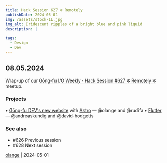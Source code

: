 ```yaml
---
title: Hack Session 627 ✼ Remotely
publishDate: 2024-05-01
img: /assets/stock-1L.jpg
img_alt: Iridescent ripples of a bright blue and pink liquid
description: |

tags:
  - Design
  - Dev
---
```


## 08.05.2024

Wrap-up of our [Gōng-fu I/O Weekly · Hack Session #627 ✼ Remotely ✼](https://www.meetup.com/fr-FR/gōngfuio/events/300499730/) meetup.

### Projects

• [Gōng-fu DEV's new website](https://github.com/gongfudev/website) with [Astro](https://astro.build/) — @olange and @rudifa
• [Flutter](https://flutter.dev) — @andreaskundig and @david-hodgetts

### See also

* #626 Previous session
* #628 Next session

[olange](https://github.com/olange) | 2024-05-01


